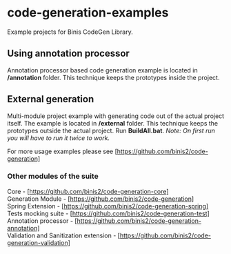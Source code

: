 # code-generation-examples

Example projects for Binis CodeGen Library.

## Using annotation processor  
Annotation processor based code generation example is located in **/annotation** folder. This technique keeps the prototypes inside the project. 

## External generation
Multi-module project example with generating code out of the actual project itself. The example is located in **/external** folder. This technique keeps the prototypes outside the actual project.
Run **BuildAll.bat**. *Note: On first run you will have to run it twice to work.* 

For more usage examples please see [https://github.com/binis2/code-generation]

### Other modules of the suite

Core - [https://github.com/binis2/code-generation-core]   
Generation Module - [https://github.com/binis2/code-generation]   
Spring Extension - [https://github.com/binis2/code-generation-spring]   
Tests mocking suite - [https://github.com/binis2/code-generation-test]   
Annotation processor - [https://github.com/binis2/code-generation-annotation]   
Validation and Sanitization extension - [https://github.com/binis2/code-generation-validation] 
